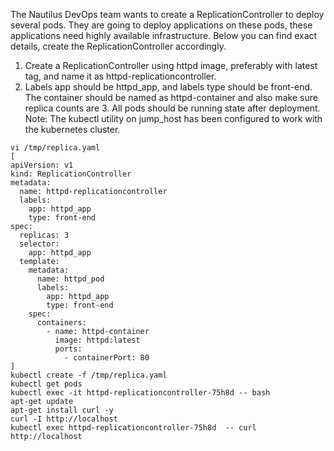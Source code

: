 The Nautilus DevOps team wants to create a ReplicationController to deploy several pods. They are going to deploy applications on these pods, these applications need highly available infrastructure. Below you can find exact details, create the ReplicationController accordingly.
1. Create a ReplicationController using httpd image, preferably with latest tag, and name it as httpd-replicationcontroller.
2. Labels app should be httpd_app, and labels type should be front-end. The container should be named as httpd-container and also make sure replica counts are 3.
All pods should be running state after deployment.
Note: The kubectl utility on jump_host has been configured to work with the kubernetes cluster.

```
vi /tmp/replica.yaml
[
apiVersion: v1
kind: ReplicationController
metadata:
  name: httpd-replicationcontroller
  labels:
    app: httpd_app
    type: front-end
spec:
  replicas: 3
  selector:
    app: httpd_app
  template:
    metadata:
      name: httpd_pod
      labels:
        app: httpd_app
        type: front-end
    spec:
      containers:
        - name: httpd-container
          image: httpd:latest
          ports:
            - containerPort: 80   
]
kubectl create -f /tmp/replica.yaml
kubectl get pods
kubectl exec -it httpd-replicationcontroller-75h8d -- bash
apt-get update
apt-get install curl -y
curl -I http://localhost
kubectl exec httpd-replicationcontroller-75h8d  -- curl http://localhost
```